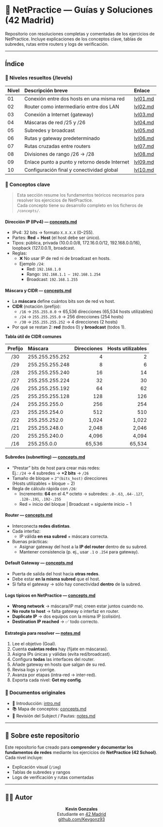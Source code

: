 # 🧠 NetPractice — Guías y Soluciones (42 Madrid)

Repositorio con resoluciones completas y comentadas de los ejercicios de NetPractice. Incluye explicaciones de los conceptos clave, tablas de subredes, rutas entre routers y logs de verificación.

---

## Índice

### 🧩 Niveles resueltos (/levels)

| Nivel | Descripción breve                             | Enlace                        |
| :---- | :-------------------------------------------- | :---------------------------- |
| 01    | Conexión entre dos hosts en una misma red     | [lvl01.md](./levels/lvl01.md) |
| 02    | Router como intermediario entre dos LAN       | [lvl02.md](./levels/lvl02.md) |
| 03    | Conexión a Internet (gateway)                 | [lvl03.md](./levels/lvl03.md) |
| 04    | Máscaras de red /25 y /26                     | [lvl04.md](./levels/lvl04.md) |
| 05    | Subredes y broadcast                          | [lvl05.md](./levels/lvl05.md) |
| 06    | Rutas y gateway predeterminado                | [lvl06.md](./levels/lvl06.md) |
| 07    | Rutas cruzadas entre routers                  | [lvl07.md](./levels/lvl07.md) |
| 08    | Divisiones de rango /26 → /28                 | [lvl08.md](./levels/lvl08.md) |
| 09    | Enlace punto a punto y retorno desde Internet | [lvl09.md](./levels/lvl09.md) |
| 10    | Configuración final y conectividad global     | [lvl10.md](./levels/lvl10.md) |

### 📘 Conceptos clave

> Esta sección resume los fundamentos teóricos necesarios para resolver los ejercicios de NetPractice.  
> Cada concepto tiene su desarrollo completo en los ficheros de `/concepts/`.

#### Dirección IP (IPv4) — [concepts.md](./concepts/concepts.md)

- IPv4: 32 bits → formato `X.X.X.X` (0–255).
- Partes: **Red** + **Host** (el host debe ser único).
- Tipos: pública, privada (10.0.0.0/8, 172.16.0.0/12, 192.168.0.0/16), loopback (127.0.0.1), broadcast.
- Reglas:
  - ❌ No usar IP de red ni de broadcast en hosts.
  - Ejemplo `/24`:
    - Red: `192.168.1.0`
    - Rango: `192.168.1.1 – 192.168.1.254`
    - Broadcast: `192.168.1.255`

#### Máscara y CIDR — [concepts.md](./concepts/concepts.md)

- La **máscara** define cuántos bits son de red vs host.
- **CIDR** (notación /prefijo):
  - `/16` → `255.255.0.0` → 65,536 direcciones (65,534 hosts utilizables)
  - `/24` → `255.255.255.0` → 256 direcciones (254 hosts)
  - `/30` → `255.255.255.252` → 4 direcciones (2 hosts)
- Por qué se restan 2: **red** (todos 0) y **broadcast** (todos 1).

**Tabla útil de CIDR comunes**

| Prefijo | Máscara         | Direcciones | Hosts utilizables |
| :-----: | :-------------- | ----------: | ----------------: |
|   /30   | 255.255.255.252 |           4 |                 2 |
|   /29   | 255.255.255.248 |           8 |                 6 |
|   /28   | 255.255.255.240 |          16 |                14 |
|   /27   | 255.255.255.224 |          32 |                30 |
|   /26   | 255.255.255.192 |          64 |                62 |
|   /25   | 255.255.255.128 |         128 |               126 |
|   /24   | 255.255.255.0   |         256 |               254 |
|   /23   | 255.255.254.0   |         512 |               510 |
|   /22   | 255.255.252.0   |       1,024 |             1,022 |
|   /21   | 255.255.248.0   |       2,048 |             2,046 |
|   /20   | 255.255.240.0   |       4,096 |             4,094 |
|   /16   | 255.255.0.0     |      65,536 |            65,534 |

#### Subredes (subnetting) — [concepts.md](./concepts/concepts.md)

- “Prestar” bits de host para crear más redes:  
  Ej.: `/24` → 4 subredes → **+2 bits** → `/26`
- Tamaño de bloque = `2^(bits_host)` direcciones  
  (Hosts utilizables = bloque − 2)
- Regla de cálculo rápida con `/26`:
  - Incremento: **64** en el 4.º octeto → subredes: `.0-.63`, `.64-.127`, `.128-.191`, `.192-.255`
  - Red = inicio del bloque | Broadcast = siguiente inicio − 1

#### Router — [concepts.md](./concepts/concepts.md)

- Interconecta **redes distintas**.
- Cada interfaz:
  - IP válida **en esa subred** + máscara correcta.
- Buenas prácticas:
  - Asignar gateway del host a la **IP del router** dentro de su subred.
  - Mantener consistencia (p. ej., usar `.1` o `.254` para gateway).

#### Default Gateway — [concepts.md](./concepts/concepts.md)

- Puerta de salida del host hacia **otras redes**.
- Debe estar **en la misma subred** que el host.
- Si falta el gateway → sólo hay conectividad **dentro** de la subred.

#### Logs típicos en NetPractice — [concepts.md](./concepts/concepts.md)

- **Wrong network** → máscara/IP mal; creen estar juntos cuando no.
- **No route to host** → falta gateway o interfaz en router.
- **Duplicate IP** → dos equipos con la misma IP (colisión).
- **Destination IP reached** → ✅ todo correcto.

#### Estrategia para resolver — [notes.md](./concepts/notes.md)

1. Lee el objetivo (Goal).
2. Cuenta **cuántas redes** hay (fíjate en máscaras).
3. Asigna IPs únicas y válidas (evita red/broadcast).
4. Configura **todas** las interfaces del router.
5. Añade gateway en hosts que salgan de su red.
6. Revisa logs y corrige.
7. Avanza por etapas (intra-red → inter-red).
8. Exporta cada nivel: **Get my config**.

### 📄 Documentos originales

- 🧿 Introducción: [intro.md](./concepts/intro.md)
- 📚 Mapa de conceptos: [concepts.md](./concepts/concepts.md)
- 📝 Revisión del Subject / Pautas: [notes.md](./concepts/notes.md)

---

## 🧩 Sobre este repositorio

Este repositorio fue creado para **comprender y documentar los fundamentos de redes** mediante los ejercicios de **NetPractice (42 School)**. Cada nivel incluye:

- Explicación visual (`/img`)
- Tablas de subredes y rangos
- Logs de verificación y rutas comentadas

---

## 👨‍💻 Autor

<p align="center">
  <b>Kevin Gonzales</b>  
  <br>Estudiante en <a href="https://www.42madrid.com">42 Madrid</a>  
  <br><a href="https://github.com/Kevgonz93">github.com/Kevgonz93</a>
</p>
